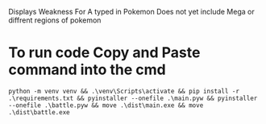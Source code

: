 Displays Weakness For A typed in Pokemon Does not yet include Mega or diffrent regions of pokemon
# To run code Copy and Paste command into the cmd

```
python -m venv venv && .\venv\Scripts\activate && pip install -r .\requirements.txt && pyinstaller --onefile .\main.pyw && pyinstaller --onefile .\battle.pyw && move .\dist\main.exe && move .\dist\battle.exe
```
